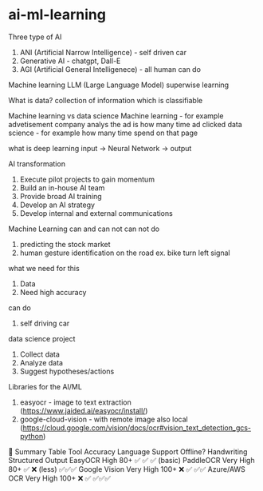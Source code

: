# ai-ml-learning

Three type of AI
1. ANI (Artificial Narrow Intelligence) - self driven car
2. Generative AI - chatgpt, Dall-E
3. AGI (Artificial General Intelligenece) - all human can do

Machine learning
LLM (Large Language Model)
superwise learning

What is data?
collection of information which is classifiable

Machine learning vs data science
Machine learning - for example advetisement company analys the ad is how many time ad clicked
data science - for example how many time spend on that page

what is deep learning
input -> Neural Network -> output

AI transformation
1. Execute pilot projects to gain momentum
2. Build an in-house AI team
3. Provide broad AI training
4. Develop an AI strategy
5. Develop internal and external communications

Machine Learning can and can not
can not do
1. predicting the stock market
2. human gesture identification on the road ex. bike turn left signal

what we need for this
1. Data
2. Need high accuracy

can do
1. self driving car

data science project
1. Collect data
2. Analyze data
3. Suggest hypotheses/actions

Libraries for the AI/ML
1. easyocr - image to text extraction (https://www.jaided.ai/easyocr/install/)
2. google-cloud-vision - with remote image also local (https://cloud.google.com/vision/docs/ocr#vision_text_detection_gcs-python)

📝 Summary Table
Tool	          Accuracy	  Language Support	Offline?	Handwriting	  Structured Output
EasyOCR	        High	      80+	              ✅	        ✅	        ✅ (basic)
PaddleOCR	      Very High	  80+	              ✅	        ❌ (less)	  ✅✅✅
Google Vision	  Very High	  100+	            ❌	        ✅	        ✅✅
Azure/AWS OCR	  Very High	  100+	            ❌	        ✅	        ✅✅✅


